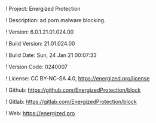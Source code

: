 ! Project: Energized Protection

! Description: ad.porn.malware blocking.

! Version: 6.0.1.21.01.024.00

! Build Version: 21.01.024.00

! Build Date: Sun, 24 Jan 21 00:07:33

! Version Code: 0240007

! License: CC BY-NC-SA 4.0, https://energized.pro/license

! Github: https://github.com/EnergizedProtection/block

! Gitlab: https://gitlab.com/EnergizedProtection/block


! Web: https://energized.pro
